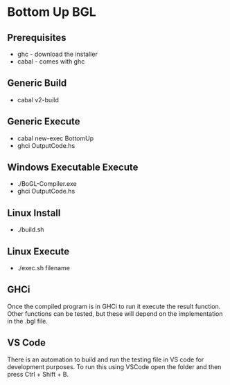 # Bottom Up BGL

## Prerequisites
* ghc - download the installer
* cabal - comes with ghc

## Generic Build
* cabal v2-build

## Generic Execute
* cabal new-exec BottomUp <filename>
* ghci OutputCode.hs

## Windows Executable Execute
* ./BoGL-Compiler.exe <filename>
* ghci OutputCode.hs

## Linux Install
* ./build.sh

## Linux Execute
* ./exec.sh filename

## GHCi
Once the compiled program is in GHCi to run it execute the result function. Other functions can be tested, but these will depend on the implementation in the .bgl file.

## VS Code
There is an automation to build and run the testing file in VS code for development purposes. To run this using VSCode open the folder and then press Ctrl + Shift + B.
